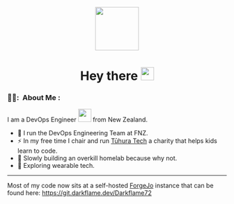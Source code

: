 
<p align="center"><img src="https://media.giphy.com/media/M9gbBd9nbDrOTu1Mqx/giphy.gif" width="100"/></p>
<h1 align="center">Hey there <img src="https://media.giphy.com/media/hvRJCLFzcasrR4ia7z/giphy.gif" width="30px"></h1>

### 👨‍💻: &nbsp;About Me :

I am a DevOps Engineer <img src="https://media.giphy.com/media/WUlplcMpOCEmTGBtBW/giphy.gif" width="30"> from New Zealand.

- 🔭 I run the DevOps Engineering Team at FNZ.
- ⚡  In my free time I chair and run [Tūhura Tech](https://tuhuratech.org.nz) a charity that helps kids learn to code.
- 📝 Slowly building an overkill homelab because why not.
- 🌱 Exploring wearable tech.

---

Most of my code now sits at a self-hosted [ForgeJo](https://forgejo.org) instance that can be found here: https://git.darkflame.dev/Darkflame72
